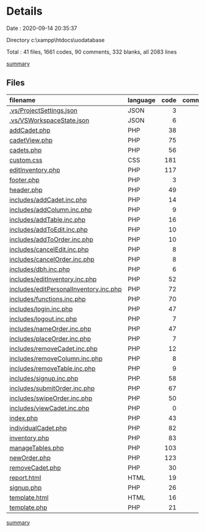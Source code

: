 # Details

Date : 2020-09-14 20:35:37

Directory c:\xampp\htdocs\uodatabase

Total : 41 files,  1661 codes, 90 comments, 332 blanks, all 2083 lines

[summary](results.md)

## Files
| filename | language | code | comment | blank | total |
| :--- | :--- | ---: | ---: | ---: | ---: |
| [.vs/ProjectSettings.json](/.vs/ProjectSettings.json) | JSON | 3 | 0 | 0 | 3 |
| [.vs/VSWorkspaceState.json](/.vs/VSWorkspaceState.json) | JSON | 6 | 0 | 0 | 6 |
| [addCadet.php](/addCadet.php) | PHP | 38 | 0 | 5 | 43 |
| [cadetView.php](/cadetView.php) | PHP | 75 | 0 | 13 | 88 |
| [cadets.php](/cadets.php) | PHP | 56 | 0 | 10 | 66 |
| [custom.css](/custom.css) | CSS | 181 | 5 | 28 | 214 |
| [editInventory.php](/editInventory.php) | PHP | 117 | 0 | 26 | 143 |
| [footer.php](/footer.php) | PHP | 3 | 0 | 0 | 3 |
| [header.php](/header.php) | PHP | 49 | 0 | 10 | 59 |
| [includes/addCadet.inc.php](/includes/addCadet.inc.php) | PHP | 14 | 4 | 5 | 23 |
| [includes/addColumn.inc.php](/includes/addColumn.inc.php) | PHP | 9 | 0 | 3 | 12 |
| [includes/addTable.inc.php](/includes/addTable.inc.php) | PHP | 16 | 4 | 4 | 24 |
| [includes/addToEdit.inc.php](/includes/addToEdit.inc.php) | PHP | 10 | 1 | 3 | 14 |
| [includes/addToOrder.inc.php](/includes/addToOrder.inc.php) | PHP | 10 | 1 | 3 | 14 |
| [includes/cancelEdit.inc.php](/includes/cancelEdit.inc.php) | PHP | 8 | 3 | 6 | 17 |
| [includes/cancelOrder.inc.php](/includes/cancelOrder.inc.php) | PHP | 8 | 3 | 3 | 14 |
| [includes/dbh.inc.php](/includes/dbh.inc.php) | PHP | 6 | 0 | 2 | 8 |
| [includes/editInventory.inc.php](/includes/editInventory.inc.php) | PHP | 52 | 10 | 15 | 77 |
| [includes/editPersonalInventory.inc.php](/includes/editPersonalInventory.inc.php) | PHP | 72 | 1 | 8 | 81 |
| [includes/functions.inc.php](/includes/functions.inc.php) | PHP | 70 | 9 | 13 | 92 |
| [includes/login.inc.php](/includes/login.inc.php) | PHP | 47 | 0 | 4 | 51 |
| [includes/logout.inc.php](/includes/logout.inc.php) | PHP | 7 | 0 | 0 | 7 |
| [includes/nameOrder.inc.php](/includes/nameOrder.inc.php) | PHP | 47 | 6 | 13 | 66 |
| [includes/placeOrder.inc.php](/includes/placeOrder.inc.php) | PHP | 7 | 0 | 3 | 10 |
| [includes/removeCadet.inc.php](/includes/removeCadet.inc.php) | PHP | 12 | 4 | 4 | 20 |
| [includes/removeColumn.inc.php](/includes/removeColumn.inc.php) | PHP | 8 | 0 | 3 | 11 |
| [includes/removeTable.inc.php](/includes/removeTable.inc.php) | PHP | 9 | 0 | 3 | 12 |
| [includes/signup.inc.php](/includes/signup.inc.php) | PHP | 58 | 3 | 3 | 64 |
| [includes/submitOrder.inc.php](/includes/submitOrder.inc.php) | PHP | 67 | 19 | 16 | 102 |
| [includes/swipeOrder.inc.php](/includes/swipeOrder.inc.php) | PHP | 50 | 7 | 13 | 70 |
| [includes/viewCadet.inc.php](/includes/viewCadet.inc.php) | PHP | 0 | 0 | 1 | 1 |
| [index.php](/index.php) | PHP | 43 | 0 | 19 | 62 |
| [individualCadet.php](/individualCadet.php) | PHP | 82 | 0 | 15 | 97 |
| [inventory.php](/inventory.php) | PHP | 83 | 0 | 14 | 97 |
| [manageTables.php](/manageTables.php) | PHP | 103 | 0 | 13 | 116 |
| [newOrder.php](/newOrder.php) | PHP | 123 | 0 | 29 | 152 |
| [removeCadet.php](/removeCadet.php) | PHP | 30 | 0 | 5 | 35 |
| [report.html](/report.html) | HTML | 19 | 5 | 4 | 28 |
| [signup.php](/signup.php) | PHP | 26 | 0 | 1 | 27 |
| [template.html](/template.html) | HTML | 16 | 5 | 6 | 27 |
| [template.php](/template.php) | PHP | 21 | 0 | 6 | 27 |

[summary](results.md)